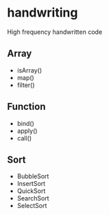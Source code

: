 # handwriting

High frequency handwritten code

## Array

- isArray()
- map()
- filter()

## Function

- bind()
- apply()
- call()

## Sort

- BubbleSort
- InsertSort
- QuickSort
- SearchSort
- SelectSort

